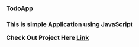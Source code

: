 <!DOCTYPE html>
<html lang="en">
<head>
    <meta charset="UTF-8">
    <meta http-equiv="X-UA-Compatible" content="IE=edge">
    <meta name="viewport" content="width=device-width, initial-scale=1.0">
</head>
<body>
  <div class="container">
  <h3>TodoApp<h3>
    <p>This is simple Application using JavaScript</p>
      <span>Check Out Project Here <a href="https://sunilyadav-web.github.io/TodoApp/" target="_blank">Link</a>
  </div>
</body>
</html>
